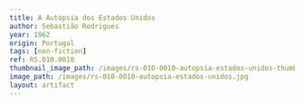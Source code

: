 ```yaml
---
title: A Autópsia dos Estados Unidos
author: Sebastião Rodrigues
year: 1962
origin: Portugal
tags: [non-fiction]
ref: RS.010.0010
thumbnail_image_path: /images/rs-010-0010-autopsia-estados-unidos-thumbnail.jpg
image_path: /images/rs-010-0010-autopsia-estados-unidos.jpg
layout: artifact
---
```

